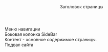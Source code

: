 <!doctype html>
<html lang="ru">
<head>
  <meta charset="utf-8" />
  <title>Школьный бот</title>
  <link rel="stylesheet" href="style.css" />
</head>
  <body>

  <header>Заголовок страницы</header>

  <nav>Меню навигации</nav>

  <aside>Боковая колонка SideBar</aside>

  <article>
   Контент - основное содержимое страницы.
  </article>

  <footer>Подвал сайта</footer>
 
  </body>
</html>
